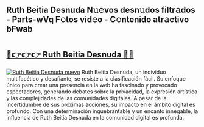 ## Ruth Beitia Desnuda N𝚞𝚎vos desn𝚞dos filtr𝚊dos - Parts-wVq F𝚘tos vid𝚎o - C𝚘ntenido atr𝚊ctivo bFwab

# <h2><a href="http://mb3047.tromn.icu/?c=Ruth+Beitia+Desnuda">🔗👉👉👉 Ruth Beitia Desnuda 🔗🔗</a></h2>

[![Ruth Beitia Desnuda nuevo](https://i.imgur.com/pEAQMta.gif)](http://mb3047.tromn.icu/?c=Ruth+Beitia+Desnuda)
Ruth Beitia Desnuda, un individuo multifacético y desafiante, se resiste a la clasificación fácil. Su enfoque único para crear una presencia en la web ha fascinado y provocado espectadores, generando debates sobre la privacidad, la expresión artística y las complejidades de las comunidades digitales. A pesar de la incertidumbre de sus próximas acciones, su impacto en el ámbito digital es profundo. Con una determinación inquebrantable y un encanto innegable, la influencia de Ruth Beitia Desnuda en la comunidad digital es profunda.
